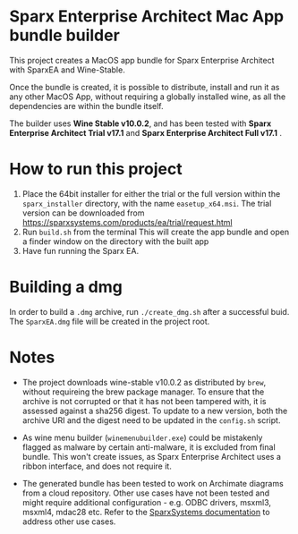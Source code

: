 # Sparx Enterprise Architect Mac App bundle builder

This project creates a MacOS app bundle for Sparx Enterprise Architect with SparxEA and Wine-Stable.

Once the bundle is created, it is possible to distribute, install and run it as any other MacOS App, without requiring a globally installed wine, as all the dependencies are within the bundle itself.

The builder uses **Wine Stable v10.0.2**, and has been tested with **Sparx Enterprise Architect Trial v17.1** and **Sparx Enterprise Architect Full v17.1** .

# How to run this project 

1) Place the 64bit installer for either the trial or the full version within the `sparx_installer` directory, with the name  `easetup_x64.msi`. The trial version can be downloaded from https://sparxsystems.com/products/ea/trial/request.html 
2) Run `build.sh` from the terminal This will create the app bundle and open a finder window on the directory with the built app
3) Have fun running the Sparx EA.

# Building a dmg

In order to build a `.dmg` archive, run `./create_dmg.sh` after a successful buid. The `SparxEA.dmg` file will be created in the project root.

# Notes

+ The project downloads wine-stable v10.0.2 as distributed by `brew`, without requireing the brew package manager. To ensure that the archive is not corrupted or that it has not been tampered with, it is assessed against a sha256 digest. To update to a new version, both the archive URI and the digest need to be updated in the `config.sh` script.

+ As wine menu builder (`winemenubuilder.exe`) could be mistakenly flagged as malware by certain anti-malware, it is excluded from final bundle. This won't create issues, as Sparx Enterprise Architect uses a ribbon interface, and does not require it.

+ The generated bundle has been tested to work on Archimate diagrams from a cloud repository. Other use cases have not been tested and might require additional configuration - e.g. ODBC drivers, msxml3, msxml4, mdac28 etc. 
Refer to the [SparxSystems documentation](https://sparxsystems.com/enterprise_architect_user_guide/17.1/getting_started/install_ea_wine.html) to address other use cases. 

